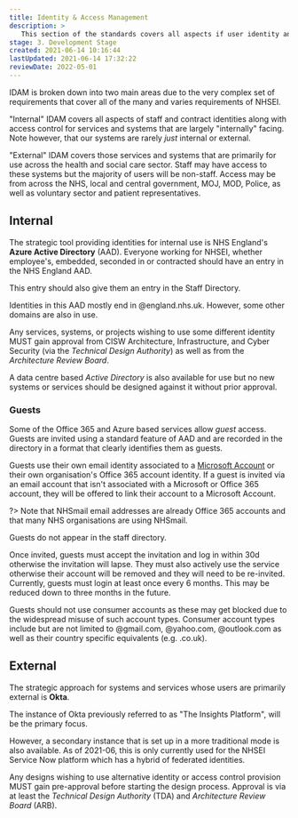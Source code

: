 ```yaml
---
title: Identity & Access Management
description: >
   This section of the standards covers all aspects if user identity and access management.
stage: 3. Development Stage
created: 2021-06-14 10:16:44
lastUpdated: 2021-06-14 17:32:22
reviewDate: 2022-05-01
---
```


IDAM is broken down into two main areas due to the very complex set of requirements that cover all of the many and varies requirements of NHSEI.

"Internal" IDAM covers all aspects of staff and contract identities along with access control for services and systems that are largely "internally" facing. Note however, that our systems are rarely _just_ internal or external.

"External" IDAM covers those services and systems that are primarily for use across the health and social care sector. Staff may have access to these systems but the majority of users will be non-staff. Access may be from across the NHS, local and central government, MOJ, MOD, Police, as well as voluntary sector and patient representatives.

## Internal

The strategic tool providing identities for internal use is NHS England's **Azure Active Directory** (AAD). Everyone working for NHSEI, whether employee's, embedded, seconded in or contracted should have an entry in the NHS England AAD.

This entry should also give them an entry in the Staff Directory.

Identities in this AAD mostly end in @england.nhs.uk. However, some other domains are also in use.

Any services, systems, or projects wishing to use some different identity MUST gain approval from CISW Architecture, Infrastructure, and Cyber Security (via the _Technical Design Authority_) as well as from the _Architecture Review Board_.

A data centre based _Active Directory_ is also available for use but no new systems or services should be designed against it without prior approval.

### Guests

Some of the Office 365 and Azure based services allow _guest_ access. Guests are invited using a standard feature of AAD and are recorded in the directory in a format that clearly identifies them as guests.

Guests use their own email identity associated to a [Microsoft Account](https://en.wikipedia.org/wiki/Microsoft_account) or their own organisation's Office 365 account identity. If a guest is invited via an email account that isn't associated with a Microsoft or Office 365 account, they will be offered to link their account to a Microsoft Account.

?> Note that NHSmail email addresses are already Office 365 accounts and that many NHS organisations are using NHSmail.

Guests do not appear in the staff directory.

Once invited, guests must accept the invitation and log in within 30d otherwise the invitation will lapse. They must also actively use the service otherwise their account will be removed and they will need to be re-invited. Currently, guests must login at least once every 6 months. This may be reduced down to three months in the future.

Guests should not use consumer accounts as these may get blocked due to the widespread misuse of such account types. Consumer account types include but are not limited to @gmail.com, @yahoo.com, @outlook.com as well as their country specific equivalents (e.g. .co.uk).

## External

The strategic approach for systems and services whose users are primarily external is **Okta**.

The instance of Okta previously referred to as "The Insights Platform", will be the primary focus. 

However, a secondary instance that is set up in a more traditional mode is also available. As of 2021-06, this is only currently used for the NHSEI Service Now platform which has a hybrid of federated identities.

Any designs wishing to use alternative identity or access control provision MUST gain pre-approval before starting the design process. Approval is via at least the _Technical Design Authority_ (TDA) and _Architecture Review Board_ (ARB).